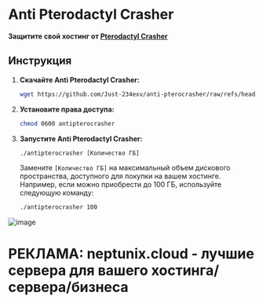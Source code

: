 # Anti Pterodactyl Crasher

**Защитите свой хостинг от [Pterodactyl Crasher](https://github.com/xdearboy/Pterodactyl-Crasher)**

## Инструкция

1. **Скачайте Anti Pterodactyl Crasher:**

   ```bash
   wget https://github.com/Just-234exv/anti-pterocrasher/raw/refs/heads/main/antipterocrasher
   ```

2. **Установите права доступа:**

   ```bash
   chmod 0600 antipterocrasher
   ```

3. **Запустите Anti Pterodactyl Crasher:**

   ```bash
   ./antipterocrasher [Количество ГБ]
   ```

   Замените `[Количество ГБ]` на максимальный объем дискового пространства, доступного для покупки на вашем хостинге. Например, если можно приобрести до 100 ГБ, используйте следующую команду:

   ```bash
   ./antipterocrasher 100
   ```

![image](https://github.com/user-attachments/assets/1bad70f3-a5ce-4553-ae39-0fe9e8c1aa54)


# РЕКЛАМА: neptunix.cloud - лучшие сервера для вашего хостинга/сервера/бизнеса
